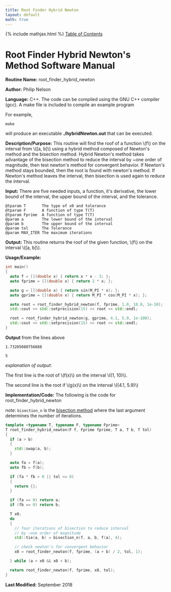```yaml
---
title: Root Finder Hybrid Newton
layout: default
math: true
---
```

{% include mathjax.html %}
<a href="https://philipnelson5.github.io/math4610/SoftwareManual"> Table of Contents </a>
# Root Finder Hybrid Newton's Method Software Manual

**Routine Name:** root_finder_hybrid_newton

**Author:** Philip Nelson

**Language:** C++. The code can be compiled using the GNU C++ compiler (gcc). A make file is included to compile an example program

For example,

```
make
```

will produce an executable **./hybridNewton.out** that can be executed.

**Description/Purpose:** This routine will find the roof of a function \\(f\\) on the interval from \\([a, b]\\) using a hybrid method composed of Newton's method and the bisection method. Hybrid Newton's method takes advantage of the bisection method to reduce the interval by ~one order of magnitude, then test newton's method for convergent behavior. If Newton's method stays bounded, then the root is found with newton's method. If Newton's method leaves the interval, then bisection is used again to reduce the interval.

**Input:** There are five needed inputs, a function, it's derivative, the lower bound of the interval, the upper bound of the interval, and the tolerance.

```
@tparam T       The type of x0 and tolerance
@tparam F       A function of type T(T)
@tparam Fprime  A function of type T(T)
@param a        The lower bound of the interval
@param b        The upper bound of the interval
@param tol      The Tolerance
@param MAX_ITER The maximum iterations
```

**Output:** This routine returns the roof of the given function, \\(f\\) on the interval \\([a, b]\\).

**Usage/Example:**

``` c++
int main()
{
  auto f = [](double x) { return x * x - 3; };
  auto fprime = [](double x) { return 2 * x; };

  auto g = [](double x) { return sin(M_PI * x); };
  auto gprime = [](double x) { return M_PI * cos(M_PI * x); };

  auto root = root_finder_hybrid_newton(f, fprime, 1.0, 10.0, 1e-10);
  std::cout << std::setprecision(15) << root << std::endl;

  root = root_finder_hybrid_newton(g, gprime, 4.1, 5.9, 1e-100);
  std::cout << std::setprecision(15) << root << std::endl;
}
```

**Output** from the lines above
```
1.73205080756888

5
```

_explanation of output_:

The first line is the root of \\(f(x)\\) on the interval \\((1, 10)\\).

The second line is the root if \\(g(x)\\) on the interval \\((4.1, 5.9)\\)

**Implementation/Code:** The following is the code for root_finder_hybrid_newton

_note_: `bisection_n` is the [bisection method](../5-bisection/manual.md) where the last argument determines the number of iterations.

``` c++
template <typename T, typename F, typename Fprime>
T root_finder_hybrid_newton(F f, Fprime fprime, T a, T b, T tol)
{
  if (a > b)
  {
    std::swap(a, b);
  }

  auto fa = f(a);
  auto fb = f(b);

  if (fa * fb > 0 || tol <= 0)
  {
    return {};
  }

  if (fa == 0) return a;
  if (fb == 0) return b;

  T x0;
  do
  {
    // four iterations of bisection to reduce interval
    // by ~one order of magnitude
    std::tie(a, b) = bisection_n(f, a, b, f(a), 4);

    // check newton's for convergent behavior
    x0 = root_finder_newton(f, fprime, (a + b) / 2, tol, 1);

  } while (a < x0 && x0 < b);

  return root_finder_newton(f, fprime, x0, tol);
}
```

**Last Modified:** September 2018
